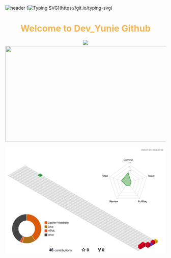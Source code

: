 ![header](https://capsule-render.vercel.app/api?type=waving&color=auto&height=100&section=header%20render)
[![Typing SVG](https://readme-typing-svg.demolab.com?font=Fira+Code&pause=1000&color=33A1F7&width=435&lines=WELCOME+TO+DEV_YUNIE+GITHUB!)](https://git.io/typing-svg)
<div align="center">
   <h1 style="color:#F2B655;">Welcome to Dev_Yunie Github</h1>
    <a href="https://hits.seeyoufarm.com"><img src="https://hits.seeyoufarm.com/api/count/incr/badge.svg?url=https%3A%2F%2Fgithub.com%2Fdevyunie%2Fhit-counter&count_bg=%2379C83D&title_bg=%234554D9&icon=gnubash.svg&icon_color=%23E7E7E7&title=hits&edge_flat=false"/></a>
</div>

<div align="center">
<a>
  <img
    src="https://render.gitanimals.org/farms/devyunie"
    width="1280"
    height="300"
  />
  </a>

  ![](./profile-3d-contrib/profile-gitblock.svg)
</div>

